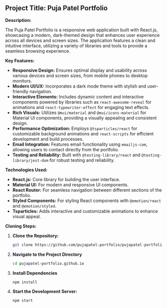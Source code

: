 ## Project Title: Puja Patel Portfolio

**Description:**

The Puja Patel Portfolio is a responsive web application built with React.js, showcasing a modern, dark-themed design that enhances user experience across all devices and screen sizes. The application features a clean and intuitive interface, utilizing a variety of libraries and tools to provide a seamless browsing experience.


**Key Features:**

- **Responsive Design:** Ensures optimal display and usability across various devices and screen sizes, from mobile phones to desktop monitors.
- **Modern UI/UX:** Incorporates a dark mode theme with stylish and user-friendly navigation.
- **Interactive Elements:** Includes dynamic content and interactive components powered by libraries such as `react-awesome-reveal` for animations and `react-typewriter-effect` for engaging text effects.
- **Rich Visuals:** Utilizes `@mui/material` and `@mui/icons-material` for Material UI components, providing a visually appealing and consistent design.
- **Performance Optimization:** Employs `@tsparticles/react` for customizable background animations and `react-scripts` for efficient development and build processes.
- **Email Integration:** Features email functionality using `emailjs-com`, allowing users to contact directly from the portfolio.
- **Testing and Reliability:** Built with `@testing-library/react` and `@testing-library/jest-dom` for robust testing and reliability.

**Technologies Used:**

- **React.js:** Core library for building the user interface.
- **Material UI:** For modern and responsive UI components.
- **React Router:** For seamless navigation between different sections of the portfolio.
- **Styled Components:** For styling React components with `@emotion/react` and `@emotion/styled`.
- **Tsparticles:** Adds interactive and customizable animations to enhance visual appeal.

**Cloning Steps:**

1. **Clone the Repository:**
   ```bash
   git clone https://github.com/pujapatel-portfolio/pujapatel-portfolio.github.io.git

2. **Navigate to the Project Directory**
   ```bash
   cd pujapatel-portfolio.github.io

3. **Install Dependencies**
   ```bash
   npm install

4. **Start the Development Server:**
   ```bash
   npm start
